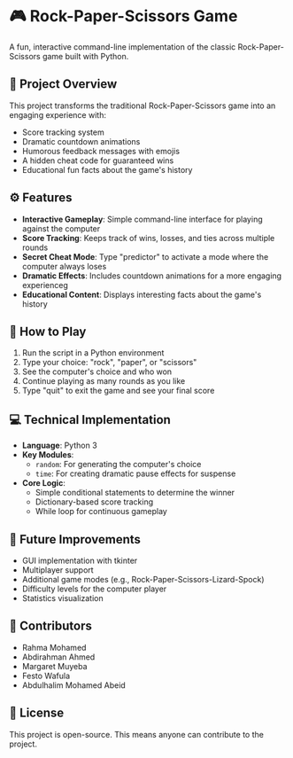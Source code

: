 # 🎮 Rock-Paper-Scissors Game

A fun, interactive command-line implementation of the classic Rock-Paper-Scissors game built with Python.

## 📝 Project Overview

This project transforms the traditional Rock-Paper-Scissors game into an engaging experience with:

- Score tracking system
- Dramatic countdown animations
- Humorous feedback messages with emojis
- A hidden cheat code for guaranteed wins
- Educational fun facts about the game's history

## ⚙️ Features

- **Interactive Gameplay**: Simple command-line interface for playing against the computer
- **Score Tracking**: Keeps track of wins, losses, and ties across multiple rounds
- **Secret Cheat Mode**: Type "predictor" to activate a mode where the computer always loses
- **Dramatic Effects**: Includes countdown animations for a more engaging experienceg
- **Educational Content**: Displays interesting facts about the game's history

## 🚀 How to Play

1. Run the script in a Python environment
2. Type your choice: "rock", "paper", or "scissors"
3. See the computer's choice and who won
4. Continue playing as many rounds as you like
5. Type "quit" to exit the game and see your final score

## 💻 Technical Implementation

- **Language**: Python 3
- **Key Modules**: 
  - `random`: For generating the computer's choice
  - `time`: For creating dramatic pause effects for suspense
- **Core Logic**: 
  - Simple conditional statements to determine the winner
  - Dictionary-based score tracking
  - While loop for continuous gameplay

## 🔮 Future Improvements

- GUI implementation with tkinter
- Multiplayer support
- Additional game modes (e.g., Rock-Paper-Scissors-Lizard-Spock)
- Difficulty levels for the computer player
- Statistics visualization

## 👥 Contributors

- Rahma Mohamed
- Abdirahman Ahmed
- Margaret Muyeba
- Festo Wafula
- Abdulhalim Mohamed Abeid

## 📜 License

This project is open-source. This means anyone can contribute to the project.
